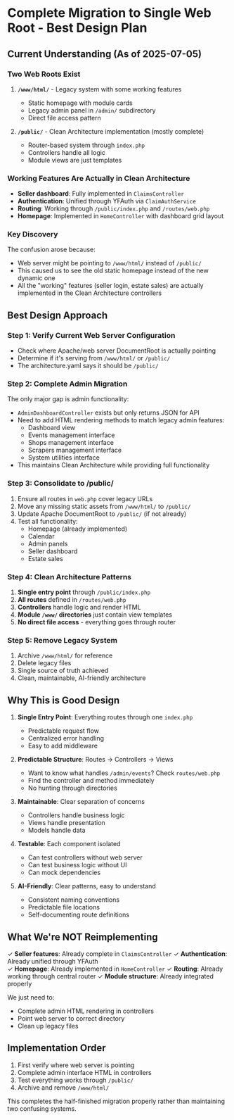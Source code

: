 # Complete Migration to Single Web Root - Best Design Plan

## Current Understanding (As of 2025-07-05)

### Two Web Roots Exist
1. **`/www/html/`** - Legacy system with some working features
   - Static homepage with module cards
   - Legacy admin panel in `/admin/` subdirectory
   - Direct file access pattern

2. **`/public/`** - Clean Architecture implementation (mostly complete)
   - Router-based system through `index.php`
   - Controllers handle all logic
   - Module views are just templates

### Working Features Are Actually in Clean Architecture
- **Seller dashboard**: Fully implemented in `ClaimsController`
- **Authentication**: Unified through YFAuth via `ClaimAuthService`
- **Routing**: Working through `/public/index.php` and `/routes/web.php`
- **Homepage**: Implemented in `HomeController` with dashboard grid layout

### Key Discovery
The confusion arose because:
- Web server might be pointing to `/www/html/` instead of `/public/`
- This caused us to see the old static homepage instead of the new dynamic one
- All the "working" features (seller login, estate sales) are actually implemented in the Clean Architecture controllers

## Best Design Approach

### Step 1: Verify Current Web Server Configuration
- Check where Apache/web server DocumentRoot is actually pointing
- Determine if it's serving from `/www/html/` or `/public/`
- The architecture.yaml says it should be `/public/`

### Step 2: Complete Admin Migration
The only major gap is admin functionality:
- `AdminDashboardController` exists but only returns JSON for API
- Need to add HTML rendering methods to match legacy admin features:
  - Dashboard view
  - Events management interface
  - Shops management interface
  - Scrapers management interface
  - System utilities interface
- This maintains Clean Architecture while providing full functionality

### Step 3: Consolidate to /public/
1. Ensure all routes in `web.php` cover legacy URLs
2. Move any missing static assets from `/www/html/` to `/public/`
3. Update Apache DocumentRoot to `/public/` (if not already)
4. Test all functionality:
   - Homepage (already implemented)
   - Calendar
   - Admin panels
   - Seller dashboard
   - Estate sales

### Step 4: Clean Architecture Patterns
1. **Single entry point** through `/public/index.php`
2. **All routes** defined in `/routes/web.php`
3. **Controllers** handle logic and render HTML
4. **Module `/www/` directories** just contain view templates
5. **No direct file access** - everything goes through router

### Step 5: Remove Legacy System
1. Archive `/www/html/` for reference
2. Delete legacy files
3. Single source of truth achieved
4. Clean, maintainable, AI-friendly architecture

## Why This is Good Design

1. **Single Entry Point**: Everything routes through one `index.php`
   - Predictable request flow
   - Centralized error handling
   - Easy to add middleware

2. **Predictable Structure**: Routes → Controllers → Views
   - Want to know what handles `/admin/events`? Check `routes/web.php`
   - Find the controller and method immediately
   - No hunting through directories

3. **Maintainable**: Clear separation of concerns
   - Controllers handle business logic
   - Views handle presentation
   - Models handle data

4. **Testable**: Each component isolated
   - Can test controllers without web server
   - Can test business logic without UI
   - Can mock dependencies

5. **AI-Friendly**: Clear patterns, easy to understand
   - Consistent naming conventions
   - Predictable file locations
   - Self-documenting route definitions

## What We're NOT Reimplementing

✓ **Seller features**: Already complete in `ClaimsController`
✓ **Authentication**: Already unified through YFAuth  
✓ **Homepage**: Already implemented in `HomeController`
✓ **Routing**: Already working through central router
✓ **Module structure**: Already integrated properly

We just need to:
- Complete admin HTML rendering in controllers
- Point web server to correct directory
- Clean up legacy files

## Implementation Order

1. First verify where web server is pointing
2. Complete admin interface HTML in controllers
3. Test everything works through `/public/`
4. Archive and remove `/www/html/`

This completes the half-finished migration properly rather than maintaining two confusing systems.
